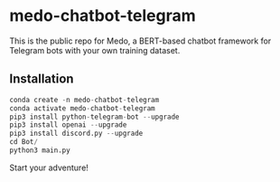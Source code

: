 # medo-chatbot-telegram
This is the public repo for Medo, a BERT-based chatbot framework for Telegram bots with your own training dataset.



## Installation

```python
conda create -n medo-chatbot-telegram
conda activate medo-chatbot-telegram
pip3 install python-telegram-bot --upgrade
pip3 install openai --upgrade
pip3 install discord.py --upgrade
cd Bot/
python3 main.py
```

Start your adventure!
